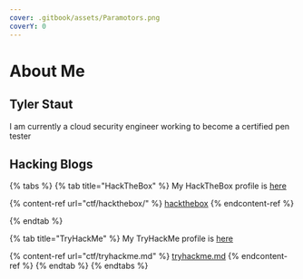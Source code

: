 ```yaml
---
cover: .gitbook/assets/Paramotors.png
coverY: 0
---
```


# About Me

## Tyler Staut

I am currently a cloud security engineer working to become a certified pen tester

## Hacking Blogs

{% tabs %}
{% tab title="HackTheBox" %}
My HackTheBox profile is [here](https://app.hackthebox.eu/profile/137731)

{% content-ref url="ctf/hackthebox/" %}
[hackthebox](ctf/hackthebox/)
{% endcontent-ref %}


{% endtab %}

{% tab title="TryHackMe" %}
My TryHackMe profile is [here](https://tryhackme.com/p/TylerStaut)

{% content-ref url="ctf/tryhackme.md" %}
[tryhackme.md](ctf/tryhackme.md)
{% endcontent-ref %}
{% endtab %}
{% endtabs %}



